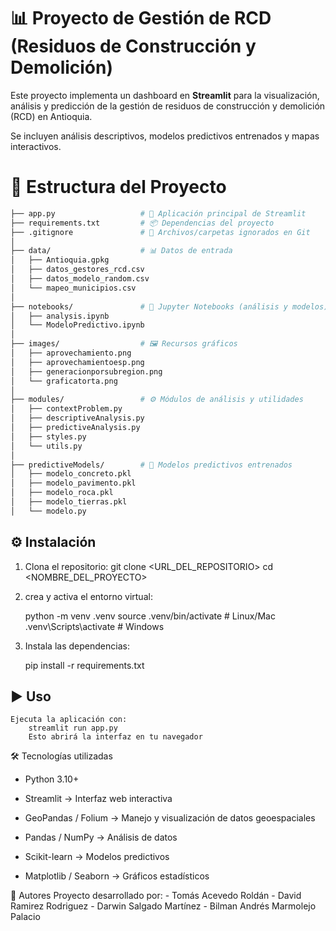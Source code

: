 # 📊 Proyecto de Gestión de RCD (Residuos de Construcción y Demolición)

Este proyecto implementa un dashboard en **Streamlit** para la visualización, análisis y predicción de la gestión de residuos de construcción y demolición (RCD) en Antioquia.  

Se incluyen análisis descriptivos, modelos predictivos entrenados y mapas interactivos.

# 📂 Estructura del Proyecto

```bash
├── app.py                   # 🚀 Aplicación principal de Streamlit
├── requirements.txt         # 📦 Dependencias del proyecto
├── .gitignore               # 🙈 Archivos/carpetas ignorados en Git
│
├── data/                    # 📊 Datos de entrada
│   ├── Antioquia.gpkg
│   ├── datos_gestores_rcd.csv
│   ├── datos_modelo_random.csv
│   └── mapeo_municipios.csv
│
├── notebooks/               # 📓 Jupyter Notebooks (análisis y modelos)
│   ├── analysis.ipynb
│   └── ModeloPredictivo.ipynb
│
├── images/                  # 🖼️ Recursos gráficos
│   ├── aprovechamiento.png
│   ├── aprovechamientoesp.png
│   ├── generacionporsubregion.png
│   └── graficatorta.png
│
├── modules/                 # ⚙️ Módulos de análisis y utilidades
│   ├── contextProblem.py
│   ├── descriptiveAnalysis.py
│   ├── predictiveAnalysis.py
│   ├── styles.py
│   └── utils.py
│
├── predictiveModels/        # 🤖 Modelos predictivos entrenados
│   ├── modelo_concreto.pkl
│   ├── modelo_pavimento.pkl
│   ├── modelo_roca.pkl
│   ├── modelo_tierras.pkl
│   └── modelo.py
```


## ⚙️ Instalación

1. Clona el repositorio:
    git clone <URL_DEL_REPOSITORIO>
    cd <NOMBRE_DEL_PROYECTO>

2. crea y activa el entorno virtual:

    python -m venv .venv
    source .venv/bin/activate   # Linux/Mac
    .venv\Scripts\activate      # Windows

3. Instala las dependencias:

    pip install -r requirements.txt

## ▶️ Uso
    Ejecuta la aplicación con:
        streamlit run app.py
        Esto abrirá la interfaz en tu navegador

🛠 Tecnologías utilizadas
- Python 3.10+

- Streamlit → Interfaz web interactiva

- GeoPandas / Folium → Manejo y visualización de datos geoespaciales

- Pandas / NumPy → Análisis de datos

- Scikit-learn → Modelos predictivos

- Matplotlib / Seaborn → Gráficos estadísticos

👤 Autores
Proyecto desarrollado por:
    - Tomás Acevedo Roldán
    - David Ramirez Rodriguez
    - Darwin Salgado Martínez
    - Bilman Andrés Marmolejo Palacio